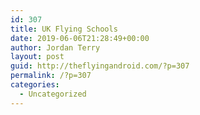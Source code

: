 ```yaml
---
id: 307
title: UK Flying Schools
date: 2019-06-06T21:28:49+00:00
author: Jordan Terry
layout: post
guid: http://theflyingandroid.com/?p=307
permalink: /?p=307
categories:
  - Uncategorized
---
```

